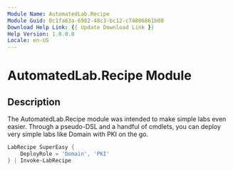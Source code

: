 ```yaml
---
Module Name: AutomatedLab.Recipe
Module Guid: 0c1fa63a-6982-48c3-bc12-c74806861b08
Download Help Link: {{ Update Download Link }}
Help Version: 1.0.0.0
Locale: en-US
---
```


# AutomatedLab.Recipe Module
## Description
The AutomatedLab.Recipe module was intended to make simple labs even easier. Through a pseudo-DSL
and a handful of cmdlets, you can deploy very simple labs like Domain with PKI on the go.

```powershell
LabRecipe SuperEasy {    
    DeployRole = 'Domain', 'PKI'
} | Invoke-LabRecipe
```